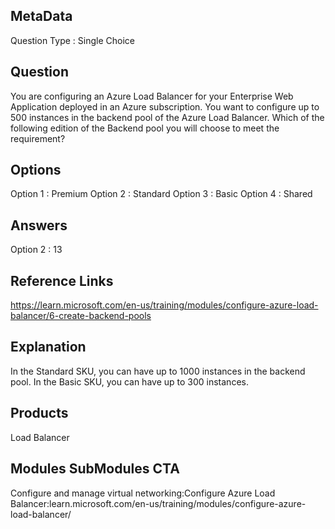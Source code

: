 ## MetaData
Question Type : Single Choice

## Question
You are configuring an Azure Load Balancer for your Enterprise Web Application deployed in an Azure subscription. You want to configure up to 500 instances in the backend pool of the Azure Load Balancer. Which of the following edition of the Backend pool you will choose to meet the requirement?

## Options
Option 1 : Premium
Option 2 : Standard
Option 3 : Basic
Option 4 : Shared

## Answers
Option 2 : 13

## Reference Links
https://learn.microsoft.com/en-us/training/modules/configure-azure-load-balancer/6-create-backend-pools  

## Explanation
In the Standard SKU, you can have up to 1000 instances in the backend pool. In the Basic SKU, you can have up to 300 instances.

## Products 
Load Balancer

## Modules SubModules CTA 
Configure and manage virtual networking:Configure Azure Load Balancer:learn.microsoft.com/en-us/training/modules/configure-azure-load-balancer/
